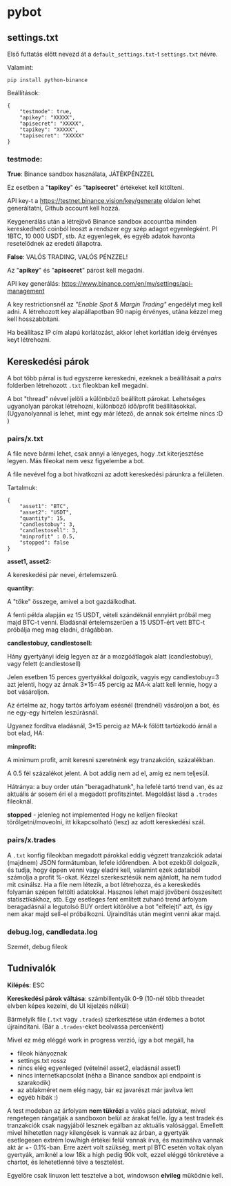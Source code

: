 # pybot

## settings.txt

Első futtatás előtt nevezd át a `default_settings.txt`-t `settings.txt` névre.

Valamint:
```
pip install python-binance
```

Beállítások:

```
{
    "testmode": true,
    "apikey": "XXXXX",
    "apisecret": "XXXXX",
    "tapikey": "XXXXX",
    "tapisecret": "XXXXX"    
}
```

### testmode:

**True**: Binance sandbox használata, JÁTÉKPÉNZZEL

Ez esetben a "**tapikey**" és "**tapisecret**" értékeket kell kitölteni.

API key-t a https://testnet.binance.vision/key/generate oldalon lehet generáltatni, Github account kell hozzá.

Keygenerálás után a létrejövő Binance sandbox accountba minden kereskedhető coinból leoszt a rendszer egy szép adagot egyenlegként. Pl 1BTC, 10 000 USDT, stb.
Az egyenlegek, és egyéb adatok havonta resetelődnek az eredeti állapotra.

**False**: VALÓS TRADING, VALÓS PÉNZZEL!

Az "**apikey**" és "**apisecret**" párost kell megadni.

API key generálás: https://www.binance.com/en/my/settings/api-management

A key restrictionsnél az *"Enable Spot & Margin Trading"* engedélyt meg kell adni. A létrehozott key alapállapotban 90 napig érvényes, utána kézzel meg kell hosszabbítani.

Ha beállítasz IP cím alapú korlátozást, akkor lehet korlátlan ideig érvényes keyt létrehozni.

## Kereskedési párok

A bot több párral is tud egyszerre kereskedni, ezeknek a beállításait a *pairs* folderben létrehozott `.txt` fileokban kell megadni.

A bot "thread" névvel jelöli a különböző beállított párokat.
Lehetséges ugyanolyan párokat létrehozni, különböző idő/profit beállításokkal. (Ugyanolyannal is lehet, mint egy már létező, de annak sok értelme nincs :D )

### pairs/x.txt

A file neve bármi lehet, csak annyi a lényeges, hogy .txt kiterjesztése legyen. Más fileokat nem vesz figyelembe a bot.

A file nevével fog a bot hivatkozni az adott kereskedési párunkra a felületen.

Tartalmuk:
```
{
    "asset1": "BTC",
    "asset2": "USDT",
    "quantity": 15,
    "candlestobuy": 3,
    "candlestosell": 3,
    "minprofit" : 0.5,
    "stopped": false
}
```

**asset1, asset2:**

A kereskedési pár nevei, értelemszerű.

**quantity:**

A "tőke" összege, amivel a bot gazdálkodhat.

A fenti példa alapján ez 15 USDT, vételi szándéknál ennyiért próbál meg majd BTC-t venni. Eladásnál értelemszerűen a 15 USDT-ért vett BTC-t próbálja meg mag eladni, drágábban.

**candlestobuy, candlestosell:**

Hány gyertyányi ideig legyen az ár a mozgóátlagok alatt (candlestobuy), vagy felett (candlestosell)

Jelen esetben 15 perces gyertyákkal dolgozik, vagyis egy candlestobuy=3 azt jelenti, hogy az árnak 3*15=45 percig az MA-k alatt kell lennie, hogy a bot vásároljon.

Az értelme az, hogy tartós árfolyam esésnél (trendnél) vásároljon a bot, és ne egy-egy hirtelen leszúrásnál.

Ugyanez fordítva eladásnál, 3*15 percig az MA-k fölött tartózkodó árnál a bot elad, HA:

**minprofit:**

A minimum profit, amit keresni szeretnénk egy tranzakción, százalékban.

A 0.5 fél százalékot jelent. A bot addig nem ad el, amíg ez nem teljesül.

Hátránya: a buy order után "beragadhatunk", ha lefelé tartó trend van, és az aktuális ár sosem éri el a megadott profitszintet. Megoldást lásd a `.trades` fileoknál.

**stopped** - jelenleg not implemented
Hogy ne kelljen fileokat törölgetni/moveolni, itt kikapcsolható (lesz) az adott kereskedési szál. 

### pairs/x.trades

A `.txt` konfig fileokban megadott párokkal eddig végzett tranzakciók adatai (majdnem) JSON formátumban, lefele időrendben. 
A bot ezekből dolgozik, és tudja, hogy éppen venni vagy eladni kell, valamint ezek adataiból számolja a profit %-okat. Kézzel szerkesztésük nem ajánlott, ha nem tudod mit csinálsz.
Ha a file nem létezik, a bot létrehozza, és a kereskedés folyamán szépen feltölti adatokkal.
Hasznos lehet majd jövőbeni összesített statisztikákhoz, stb.
Egy esetleges fent említett zuhanó trend árfolyam beragadásnál a legutolsó BUY ordert kitörölve a bot "elfelejti" azt, és így nem akar majd sell-el próbálkozni. Újraindítás után megint venni akar majd.

### debug.log, candledata.log

Szemét, debug fileok

## Tudnivalók

**Kilépés**: ESC

**Kereskedési párok váltása**: számbillentyűk 0-9 (10-nél több threadet elvben képes kezelni, de UI kijelzés nélkül)

Bármelyik file (`.txt` vagy `.trades`) szerkesztése után érdemes a botot újraindítani. (Bár a `.trades`-eket beolvassa percenként)

Mivel ez még eléggé work in progress verzió, így a bot megáll, ha

- fileok hiányoznak
- settings.txt rossz
- nincs elég egyenleged (vételnél asset2, eladásnál asset1)
- nincs internetkapcsolat (néha a Binance sandbox api endpoint is szarakodik) 
- az ablakméret nem elég nagy, bár ez javarészt már javítva lett
- egyéb hibák :)

A test modeban az árfolyam **nem tükrözi** a valós piaci adatokat, mivel rengetegen rángatják a sandboxon belül az árakat fel/le.
Így a test tradek és tranzakciók csak nagyjából lesznek egálban az aktuális valósággal. Emellett mivel hihetetlen nagy kilengések is vannak az árban, a gyertyák esetlegesen extrém low/high értékei felül vannak írva, és maximálva vannak akt ár +- 0.1%-ban. Erre azért volt szükség, mert pl BTC esetén voltak olyan gyertyák, amiknél a low 18k a high pedig 90k volt, ezzel eléggé tönkretéve a chartot, és lehetetlenné téve a tesztelést.

Egyelőre csak linuxon lett tesztelve a bot, windowson **elvileg** működnie kell.


